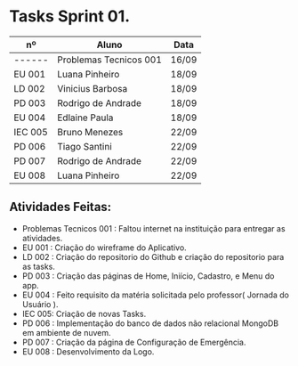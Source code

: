 # Tasks Sprint 01.

   
| nº      | Aluno            | Data     |
|---------|------------------|----------|
| ------  |  Problemas Tecnicos 001  | 16/09    |
| EU 001  |  Luana Pinheiro  | 18/09    |
| LD 002  |  Vinicius Barbosa| 18/09    |
| PD 003  |  Rodrigo de Andrade | 18/09 |
| EU 004  |  Edlaine Paula | 18/09  |
| IEC 005 |  Bruno Menezes | 22/09 |
| PD 006  |  Tiago Santini | 22/09  |
| PD 007  |  Rodrigo de Andrade | 22/09 |
| EU 008  |  Luana Pinheiro  | 22/09    |


<h2>
  Atividades Feitas:
</h2>

- Problemas Tecnicos 001 : Faltou internet na instituição para entregar as atividades.
- EU 001 : Criação do wireframe do Aplicativo.
- LD 002 : Criação do repositorio do Github e criação do repositorio para as tasks.
- PD 003 : Criação das páginas de Home, Iniício, Cadastro, e Menu do app.
- EU 004 : Feito requisito da matéria solicitada pelo professor( Jornada do Usuário ).
- IEC 005: Criação de novas Tasks.
- PD 006 : Implementação do banco de dados não relacional MongoDB em ambiente de nuvem.
- PD 007 :  Criação da página de Configuração de Emergência.   
- EU 008 : Desenvolvimento da Logo. 

